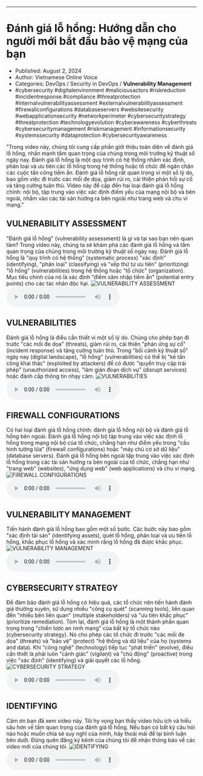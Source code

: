 
---

# Đánh giá lỗ hổng: Hướng dẫn cho người mới bắt đầu bảo vệ mạng của bạn

- Published: August 2, 2024
- Author: Vietnamese Online Voice
- Categories: DevOps / Security in DevOps / **Vulnerability Management**
- #cybersecurity #digitalenvironment #maliciousactors #riskreduction #incidentresponse #compliance #threatprotection #internalvulnerabilityassessment #externalvulnerabilityassessment #firewallconfigurations #databaseservers #websitesecurity #webapplicationsecurity #networkperimeter #cybersecuritystrategy #threatprotection #technologyevolution #cyberawareness #cyberthreats #cybersecuritymanagement #riskmanagement #informationsecurity #systemssecurity #dataprotection #cybersecurityawareness

"Trong video này, chúng tôi cung cấp phần giới thiệu toàn diện về đánh giá lỗ hổng, nhấn mạnh tầm quan trọng của chúng trong môi trường kỹ thuật số ngày nay. Đánh giá lỗ hổng là một quy trình có hệ thống nhằm xác định, phân loại và ưu tiên các lỗ hổng trong hệ thống hoặc tổ chức để ngăn chặn các cuộc tấn công tiềm ẩn. Đánh giá lỗ hổng rất quan trọng vì một số lý do, bao gồm việc đi trước các mối đe dọa, giảm rủi ro, cải thiện phản hồi sự cố và tăng cường tuân thủ. Video này đề cập đến hai loại đánh giá lỗ hổng chính: nội bộ, tập trung vào việc xác định điểm yếu của mạng nội bộ và bên ngoài, nhắm vào các tài sản hướng ra bên ngoài như trang web và chu vi mạng."


## VULNERABILITY ASSESSMENT

"Đánh giá lỗ hổng" (vulnerability assessment) là gì và tại sao bạn nên quan tâm? Trong video này, chúng ta sẽ khám phá các đánh giá lỗ hổng và tầm quan trọng của chúng trong môi trường kỹ thuật số ngày nay. Đánh giá lỗ hổng là "quy trình có hệ thống" (systematic process) "xác định" (identifying), "phân loại" (classifying) và "xếp thứ tự ưu tiên" (prioritizing) "lỗ hổng" (vulnerabilities) trong hệ thống hoặc "tổ chức" (organization). Mục tiêu chính của nó là xác định "điểm xâm nhập tiềm ẩn" (potential entry points) cho các tác nhân độc hại.
![VULNERABILITY ASSESSMENT](https://http-archiver-apis-production-80.schnworks.com/storage/images/transitions/2024-08-02/transition-27373703659-Montserrat-SemiBold-512DA8.jpg)
<audio controls>
    <source src="https://http-archiver-apis-production-80.schnworks.com/storage/storage/audio/file-12407956057.mp3" type="audio/mpeg">
</audio>



## VULNERABILITIES

Đánh giá lỗ hổng là điều cần thiết vì một số lý do. Chúng cho phép bạn đi trước "các mối đe dọa" (threats), giảm rủi ro, cải thiện "phản ứng sự cố" (incident response) và tăng cường tuân thủ. Trong "bối cảnh kỹ thuật số" ngày nay (digital landscape), "lỗ hổng" (vulnerabilities) có thể bị "kẻ tấn công khai thác" (exploited by attackers) để có được "quyền truy cập trái phép" (unauthorized access), "làm gián đoạn dịch vụ" (disrupt services) hoặc đánh cắp thông tin nhạy cảm.
![VULNERABILITIES](https://http-archiver-apis-production-80.schnworks.com/storage/images/transitions/2024-08-02/transition-8315052459-Montserrat-Bold-9C27B0.jpg)
<audio controls>
    <source src="https://http-archiver-apis-production-80.schnworks.com/storage/storage/audio/file-17991075783.mp3" type="audio/mpeg">
</audio>



## FIREWALL CONFIGURATIONS

Có hai loại đánh giá lỗ hổng chính: đánh giá lỗ hổng nội bộ và đánh giá lỗ hổng bên ngoài. Đánh giá lỗ hổng nội bộ tập trung vào việc xác định lỗ hổng trong mạng nội bộ của tổ chức, chẳng hạn như điểm yếu trong "cấu hình tường lửa" (firewall configurations) hoặc "máy chủ cơ sở dữ liệu" (database servers). Đánh giá lỗ hổng bên ngoài tập trung vào việc xác định lỗ hổng trong các tài sản hướng ra bên ngoài của tổ chức, chẳng hạn như "trang web" (websites), "ứng dụng web" (web applications) và chu vi mạng.
![FIREWALL CONFIGURATIONS](https://http-archiver-apis-production-80.schnworks.com/storage/images/transitions/2024-08-02/transition--18701054927-Montserrat-Black-004895.jpg)
<audio controls>
    <source src="https://http-archiver-apis-production-80.schnworks.com/storage/storage/audio/file-40663257194.mp3" type="audio/mpeg">
</audio>



## VULNERABILITY MANAGEMENT

Tiến hành đánh giá lỗ hổng bao gồm một số bước. Các bước này bao gồm "xác định tài sản" (identifying assets), quét lỗ hổng, phân loại và ưu tiên lỗ hổng, khắc phục lỗ hổng và xác minh rằng lỗ hổng đã được khắc phục.
![VULNERABILITY MANAGEMENT](https://http-archiver-apis-production-80.schnworks.com/storage/images/transitions/2024-08-02/transition--23586027573-Montserrat-Bold-283593.jpg)
<audio controls>
    <source src="https://http-archiver-apis-production-80.schnworks.com/storage/storage/audio/file-6739744685.mp3" type="audio/mpeg">
</audio>



## CYBERSECURITY STRATEGY

Để đảm bảo đánh giá lỗ hổng có hiệu quả, các tổ chức nên tiến hành đánh giá thường xuyên, sử dụng nhiều "công cụ quét" (scanning tools), liên quan đến "nhiều bên liên quan" (multiple stakeholders) và "ưu tiên khắc phục" (prioritize remediation). Tóm lại, đánh giá lỗ hổng là một thành phần quan trọng trong "chiến lược an ninh mạng" của bất kỳ tổ chức nào (cybersecurity strategy). Nó cho phép các tổ chức đi trước "các mối đe dọa" (threats) và "bảo vệ" (protect) "hệ thống và dữ liệu" của họ (systems and data). Khi "công nghệ" (technology) tiếp tục "phát triển" (evolve), điều cần thiết là phải luôn "cảnh giác" (vigilant) và "chủ động" (proactive) trong việc "xác định" (identifying) và giải quyết các lỗ hổng.
![CYBERSECURITY STRATEGY](https://http-archiver-apis-production-80.schnworks.com/storage/images/transitions/2024-08-02/transition-30907986103-Montserrat-ExtraBold-004895.jpg)
<audio controls>
    <source src="https://http-archiver-apis-production-80.schnworks.com/storage/storage/audio/file-29879501107.mp3" type="audio/mpeg">
</audio>



## IDENTIFYING

Cảm ơn bạn đã xem video này. Tôi hy vọng bạn thấy video hữu ích và hiểu sâu hơn về tầm quan trọng của đánh giá lỗ hổng. Nếu bạn có bất kỳ câu hỏi nào hoặc muốn chia sẻ suy nghĩ của mình, hãy thoải mái để lại bình luận bên dưới. Đừng quên đăng ký kênh của chúng tôi để nhận thông báo về các video mới của chúng tôi.
![IDENTIFYING](https://http-archiver-apis-production-80.schnworks.com/storage/images/transitions/2024-08-02/transition--798509680-Montserrat-Black-512DA8.jpg)
<audio controls>
    <source src="https://http-archiver-apis-production-80.schnworks.com/storage/storage/audio/file-23150863332.mp3" type="audio/mpeg">
</audio>

